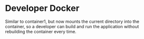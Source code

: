# Developer Docker

Similar to container1, but now mounts the current directory into the container, so a developer can
build and run the application without rebuilding the container every time.
